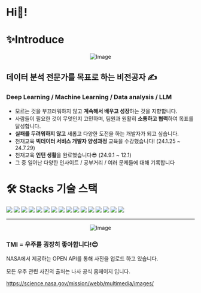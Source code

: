 # Hi🤗!

# ✨Introduce
<p align="center">
  <img src="https://github.com/PlutoJoshua/Python/blob/main/%EB%8B%A4%EC%9A%B4%EB%A1%9C%EB%93%9C.png?raw=true" alt="Image"/>
</p>

## 데이터 분석 전문가를 목표로 하는 비전공자 ✍️
### Deep Learning / Machine Learning / Data analysis / LLM

- 모르는 것을 부끄러워하지 않고 **계속해서 배우고 성장**하는 것을 지향합니다.
- 사람들이 필요한 것이 무엇인지 고민하며, 팀원과 원활히 **소통하고  협력**하여 목표를 달성합니다.
- **실패를 두려워하지 않고** 새롭고 다양한 도전을 하는 개발자가 되고 싶습니다.
- 천재교육 **빅데이터 서비스 개발자 양성과정** 교육을 수강했습니다! (24.1.25 ~ 24.7.29)
- 천재교육 **인턴 생활**을 완료했습니다😎 (24.9.1 ~ 12.1)
- 그 중 일어난 다양한 인사이트 / 공부거리 / 여러 문제들에 대해 기록합니다

# 🛠️ Stacks 기술 스택

<img src="https://img.shields.io/badge/Python-3776AB?style=for-the-badge&logo=Python&logoColor=white"> <img src="https://img.shields.io/badge/Convolutional%20Neural%20Network-FF6F00?style=for-the-badge"> <img src="https://img.shields.io/badge/Natural%20Language%20Processing-5C5C5C?style=for-the-badge">
<img src="https://img.shields.io/badge/Large%20Language%20Model-FF6F00?style=for-the-badge"> <img src="https://img.shields.io/badge/Hugging%20Face-FE4F00?style=for-the-badge">
<img src="https://img.shields.io/badge/OpenSearch-005EB8?style=for-the-badge&logo=opensearch&logoColor=white"> <img src="https://img.shields.io/badge/PyTorch-EE4C2C?style=for-the-badge&logo=pytorch&logoColor=white"> 
<img src="https://img.shields.io/badge/TensorFlow-FF6F00?style=for-the-badge&logo=tensorflow&logoColor=white"> <img src="https://img.shields.io/badge/Seaborn-30A9DE?style=for-the-badge&logo=seaborn&logoColor=white">
<img src="https://img.shields.io/badge/Matplotlib-003B57?style=for-the-badge&logo=matplotlib&logoColor=white"> <img src="https://img.shields.io/badge/Plotly-3B4B64?style=for-the-badge&logo=plotly&logoColor=white">
<img src="https://img.shields.io/badge/Scikit--learn-F7931E?style=for-the-badge&logo=scikit-learn&logoColor=white"> <img src="https://img.shields.io/badge/Git-F05032?style=for-the-badge&logo=git&logoColor=white">
<img src="https://img.shields.io/badge/AWS%20Athena-232F3E?style=for-the-badge&logo=amazon-aws&logoColor=white"> <img src="https://img.shields.io/badge/AWS-232F3E?style=for-the-badge&logo=amazon-aws&logoColor=white">
<img src="https://img.shields.io/badge/Docker-2496ED?style=for-the-badge&logo=docker&logoColor=white">

---
<p align="center">
    <img src="https://github.com/PlutoJoshua/Python/blob/main/Photo/%EC%8A%A4%ED%81%AC%EB%A6%B0%EC%83%B7%202024-02-07%20080055.png?raw=true" alt="Image"/>
</p>


### TMI = 우주를 굉장히 좋아합니다!😊
NASA에서 제공하는 OPEN API를 통해 사진을 업로드 하고 있습니다.

모든 우주 관련 사진의 출처는 나사 공식 홈페이지 입니다.

https://science.nasa.gov/mission/webb/multimedia/images/

</p>
